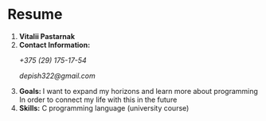 <html>
    <header>
    </header>
    <body>
        <h1><strong>Resume</strong></h1>
        <ol>
            <li><b>Vitalii Pastarnak</b></li>
            <li><b>Contact Information:</b><em><p>+375 (29) 175-17-54</p><p>depish322@gmail.com</p></em></li>
            <li><b>Goals: </b>I want to expand my horizons and learn more about programming In order to connect my life with this in the future</li>
            <li><b>Skills:</b> C programming language (university course)</li>
    </body>
</html>